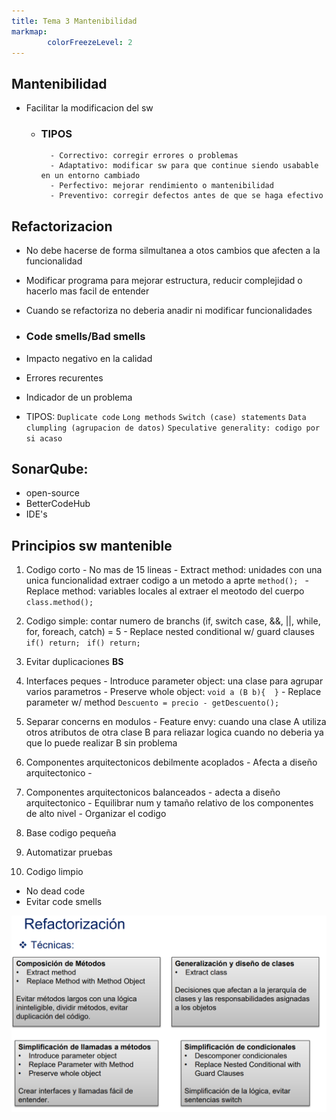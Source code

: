 ```yaml
---
title: Tema 3 Mantenibilidad
markmap:
        colorFreezeLevel: 2
---
```


## Mantenibilidad
- Facilitar la modificacion del sw
    - ### TIPOS
            - Correctivo: corregir errores o problemas
            - Adaptativo: modificar sw para que continue siendo usabable en un entorno cambiado
            - Perfectivo: mejorar rendimiento o mantenibilidad
            - Preventivo: corregir defectos antes de que se haga efectivo

## Refactorizacion
- No debe hacerse de forma silmultanea a otos cambios que afecten a la funcionalidad
- Modificar programa para mejorar estructura, reducir complejidad o hacerlo mas facil de entender
- Cuando se refactoriza no deberia anadir ni modificar funcionalidades
 
- ### Code smells/Bad smells
- Impacto negativo en la calidad
- Errores recurentes
- Indicador de un problema
- TIPOS:
         `Duplicate code`
         `Long methods`
         `Switch (case) statements`
         `Data clumpling (agrupacion de datos)`
         `Speculative generality: codigo por si acaso`
 ## SonarQube: 
- open-source
- BetterCodeHub
- IDE's

## Principios sw mantenible
1. Codigo corto
        - No mas de 15 lineas
        - Extract method: unidades con una unica funcionalidad
                          extraer codigo a un metodo a aprte
        `method(); `
        - Replace method: variables locales al extraer el meotodo del cuerpo
        `class.method(); `

2. Codigo simple: contar numero de branchs (if, switch case, &&, ||, while, for, foreach, catch) = 5
        - Replace nested conditional w/ guard clauses
        `if() return; `
        `if() return; `
        

3. Evitar duplicaciones **BS**

4. Interfaces peques
        - Introduce parameter object: una clase para agrupar varios parametros
        - Preserve whole object: 
        `void a (B b){  }`
        - Replace parameter w/ method
        `Descuento = precio - getDescuento(); `

5. Separar concerns en modulos
        - Feature envy: cuando una clase A utiliza otros atributos de otra clase B para reliazar logica cuando no deberia ya que lo puede realizar B sin problema

6. Componentes arquitectonicos debilmente acoplados
        - Afecta a diseño arquitectonico
        - 

7. Componentes arquitectonicos balanceados
        - adecta a diseño arquitectonico
        - Equilibrar num y tamaño relativo de los componentes de alto nivel
        - Organizar el codigo

8. Base codigo pequeña


9. Automatizar pruebas


10. Codigo limpio
- No dead code
- Evitar code smells

![Refactorizacion](FotosEMS/Refactorizacion.PNG)
